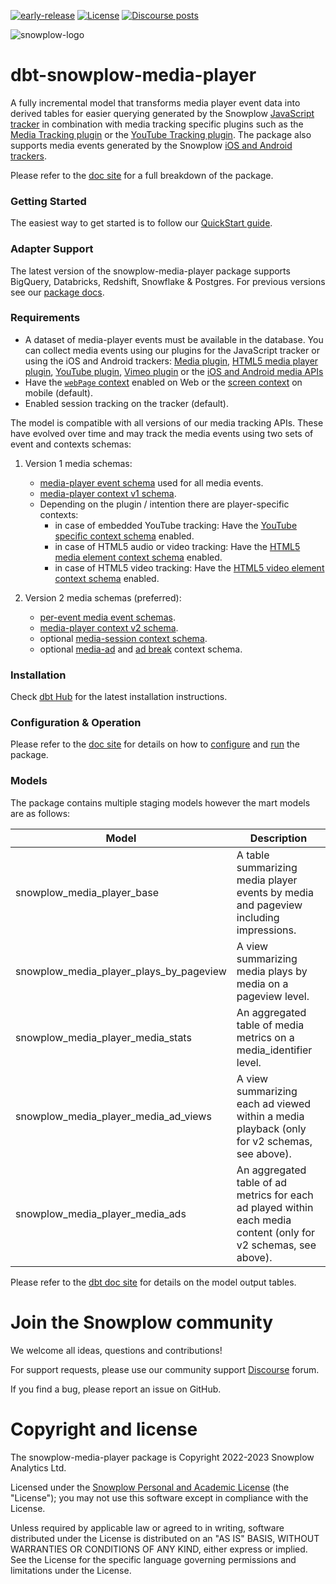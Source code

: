 [![early-release]][tracker-classification] [![License][license-image]][license] [![Discourse posts][discourse-image]][discourse]

![snowplow-logo](https://raw.githubusercontent.com/snowplow/dbt-snowplow-utils/main/assets/snowplow_logo.png)

# dbt-snowplow-media-player

A fully incremental model that transforms media player event data into derived tables for easier querying generated by the Snowplow [JavaScript tracker][javascript-tracker] in combination with media tracking specific plugins such as the [Media Tracking plugin][media-tracking] or the [YouTube Tracking plugin][youtube-tracking]. The package also supports media events generated by the Snowplow [iOS and Android trackers][mobile-media-tracker-docs].

Please refer to the [doc site][snowplow-media-player-docs] for a full breakdown of the package.

### Getting Started

The easiest way to get started is to follow our [QuickStart guide](https://docs.snowplow.io/docs/modeling-your-data/modeling-your-data-with-dbt/dbt-quickstart/media-player/).


### Adapter Support

The latest version of the snowplow-media-player package supports BigQuery, Databricks, Redshift, Snowflake & Postgres. For previous versions see our [package docs](https://docs.snowplow.io/docs/modeling-your-data/modeling-your-data-with-dbt/).

### Requirements

- A dataset of media-player events must be available in the database. You can collect media events using our plugins for the JavaScript tracker or using the iOS and Android trackers: [Media plugin][media-plugin], [HTML5 media player plugin][media-tracking], [YouTube plugin][youtube-tracking], [Vimeo plugin][vimeo-tracking] or the [iOS and Android media APIs][mobile-tracking]
- Have the [`webPage` context][webpage-context] enabled on Web or the [screen context][screen-context] on mobile (default).
- Enabled session tracking on the tracker (default).

The model is compatible with all versions of our media tracking APIs. These have evolved over time and may track the media events using two sets of event and contexts schemas:

1. Version 1 media schemas:

   - [media-player event schema][media-player-event-schema] used for all media events.
   - [media-player context v1 schema][media-player-context-schema].
   - Depending on the plugin / intention there are player-specific contexts:
      - in case of embedded YouTube tracking: Have the [YouTube specific context schema][youtube-specific-context-schema] enabled.
      - in case of HTML5 audio or video tracking: Have the [HTML5 media element context schema][html5-media-element-context-schema] enabled.
      - in case of HTML5 video tracking: Have the [HTML5 video element context schema][html5-video-element-context-schema] enabled.

2. Version 2 media schemas (preferred):

   - [per-event media event schemas][media-event-schemas].
   - [media-player context v2 schema][media-player-v2-context-schema].
   - optional [media-session context schema][media-session-context-schema].
   - optional [media-ad][media-ad-context-schema] and [ad break][media-ad-break-context-schema] context schema.

### Installation

Check [dbt Hub](https://hub.getdbt.com/snowplow/snowplow_media_player/latest/) for the latest installation instructions.

### Configuration & Operation

Please refer to the [doc site](https://docs.snowplow.io/docs/modeling-your-data/modeling-your-data-with-dbt/) for details on how to [configure](https://docs.snowplow.io/docs/modeling-your-data/modeling-your-data-with-dbt/dbt-configuration/media-player/) and [run](https://docs.snowplow.io/docs/modeling-your-data/modeling-your-data-with-dbt/dbt-quickstart/media-player/) the package.

### Models

The package contains multiple staging models however the mart models are as follows:

| Model                                    | Description                                                                                                      |
|------------------------------------------|------------------------------------------------------------------------------------------------------------------|
| snowplow_media_player_base               | A table summarizing media player events by media and pageview including impressions.                             |
| snowplow_media_player_plays_by_pageview  | A view summarizing media plays by media on a pageview level.                                                     |
| snowplow_media_player_media_stats        | An aggregated table of media metrics on a media_identifier level.                                                        |
| snowplow_media_player_media_ad_views     | A view summarizing each ad viewed within a media playback (only for v2 schemas, see above).                      |
| snowplow_media_player_media_ads          | An aggregated table of ad metrics for each ad played within each media content (only for v2 schemas, see above). |

Please refer to the [dbt doc site][snowplow-media-player-docs-dbt] for details on the model output tables.

# Join the Snowplow community

We welcome all ideas, questions and contributions!

For support requests, please use our community support [Discourse][discourse] forum.

If you find a bug, please report an issue on GitHub.

# Copyright and license

The snowplow-media-player package is Copyright 2022-2023 Snowplow Analytics Ltd.

Licensed under the [Snowplow Personal and Academic License][license] (the "License");
you may not use this software except in compliance with the License.

Unless required by applicable law or agreed to in writing, software
distributed under the License is distributed on an "AS IS" BASIS,
WITHOUT WARRANTIES OR CONDITIONS OF ANY KIND, either express or implied.
See the License for the specific language governing permissions and
limitations under the License.

[license]: https://docs.snowplow.io/personal-and-academic-license-1.0/
[license-image]: http://img.shields.io/badge/license-Snowplow--Personal--and--Academic--1-blue.svg?style=flat
[tracker-classification]: https://docs.snowplow.io/docs/collecting-data/collecting-from-own-applications/tracker-maintenance-classification/
[early-release]: https://img.shields.io/static/v1?style=flat&label=Snowplow&message=Early%20Release&color=014477&labelColor=9ba0aa&logo=data:image/png;base64,iVBORw0KGgoAAAANSUhEUgAAABAAAAAQCAMAAAAoLQ9TAAAAeFBMVEVMaXGXANeYANeXANZbAJmXANeUANSQAM+XANeMAMpaAJhZAJeZANiXANaXANaOAM2WANVnAKWXANZ9ALtmAKVaAJmXANZaAJlXAJZdAJxaAJlZAJdbAJlbAJmQAM+UANKZANhhAJ+EAL+BAL9oAKZnAKVjAKF1ALNBd8J1AAAAKHRSTlMAa1hWXyteBTQJIEwRgUh2JjJon21wcBgNfmc+JlOBQjwezWF2l5dXzkW3/wAAAHpJREFUeNokhQOCA1EAxTL85hi7dXv/E5YPCYBq5DeN4pcqV1XbtW/xTVMIMAZE0cBHEaZhBmIQwCFofeprPUHqjmD/+7peztd62dWQRkvrQayXkn01f/gWp2CrxfjY7rcZ5V7DEMDQgmEozFpZqLUYDsNwOqbnMLwPAJEwCopZxKttAAAAAElFTkSuQmCC

[tracker-docs]: https://docs.snowplow.io/docs/collecting-data/collecting-from-own-applications/javascript-trackers/

[webpage-context]: https://docs.snowplow.io/docs/collecting-data/collecting-from-own-applications/javascript-trackers/javascript-tracker/javascript-tracker-v3/tracker-setup/initialization-options/#Adding_predefined_contexts
[screen-context]: https://docs.snowplow.io/docs/collecting-data/collecting-from-own-applications/mobile-trackers/tracking-events/screen-tracking/#screen-view-event-and-screen-context-entity

[media-player-event-schema]: https://github.com/snowplow/iglu-central/blob/master/schemas/com.snowplowanalytics.snowplow/media_player_event/jsonschema/1-0-0
[media-player-context-schema]: https://github.com/snowplow/iglu-central/blob/master/schemas/com.snowplowanalytics.snowplow/media_player/jsonschema/1-0-0
[youtube-specific-context-schema]: https://github.com/snowplow/iglu-central/blob/master/schemas/com.youtube/youtube/jsonschema/1-0-0
[html5-media-element-context-schema]: https://github.com/snowplow/iglu-central/blob/master/schemas/org.whatwg/media_element/jsonschema/1-0-0
[html5-video-element-context-schema]: https://github.com/snowplow/iglu-central/blob/master/schemas/org.whatwg/video_element/jsonschema/1-0-0
[media-event-schemas]: https://github.com/snowplow/iglu-central/tree/master/schemas/com.snowplowanalytics.snowplow.media
[media-player-v2-context-schema]: https://github.com/snowplow/iglu-central/blob/master/schemas/com.snowplowanalytics.snowplow/media_player/jsonschema/2-0-0
[media-session-context-schema]: https://github.com/snowplow/iglu-central/blob/master/schemas/com.snowplowanalytics.snowplow.media/session/jsonschema/1-0-0
[media-ad-context-schema]: https://github.com/snowplow/iglu-central/blob/master/schemas/com.snowplowanalytics.snowplow.media/ad/jsonschema/1-0-0
[media-ad-break-context-schema]: https://github.com/snowplow/iglu-central/blob/master/schemas/com.snowplowanalytics.snowplow.media/ad_break/jsonschema/1-0-0

[media-tracking]: https://docs.snowplow.io/docs/collecting-data/collecting-from-own-applications/javascript-trackers/javascript-tracker/javascript-tracker-v3/plugins/media-tracking/

[javascript-tracker]: https://docs.snowplow.io/docs/collecting-data/collecting-from-own-applications/javascript-trackers/javascript-tracker/javascript-tracker-v3

[youtube-tracking]: https://docs.snowplow.io/docs/collecting-data/collecting-from-own-applications/javascript-trackers/javascript-tracker/javascript-tracker-v3/plugins/youtube-tracking/

[media-plugin]: https://docs.snowplow.io/docs/collecting-data/collecting-from-own-applications/javascript-trackers/browser-tracker/browser-tracker-v3-reference/plugins/media/
[vimeo-tracking]: https://docs.snowplow.io/docs/collecting-data/collecting-from-own-applications/javascript-trackers/browser-tracker/browser-tracker-v3-reference/plugins/vimeo-tracking/
[mobile-tracking]: https://docs.snowplow.io/docs/collecting-data/collecting-from-own-applications/mobile-trackers/tracking-events/media-tracking/

[dbt-package-docs]: https://docs.getdbt.com/docs/building-a-dbt-project/package-management

[discourse-image]: https://img.shields.io/discourse/posts?server=https%3A%2F%2Fdiscourse.snowplow.io%2F
[discourse]: http://discourse.snowplow.io/

[snowplow-media-player-docs-dbt]: https://snowplow.github.io/dbt-snowplow-media-player/#!/overview/snowplow_media_player
[snowplow-media-player-docs]: https://docs.snowplow.io/docs/modeling-your-data/modeling-your-data-with-dbt/dbt-models/dbt-media-player-data-model/

[mobile-media-tracker-docs]: https://docs.snowplow.io/docs/collecting-data/collecting-from-own-applications/mobile-trackers/tracking-events/media-tracking/
